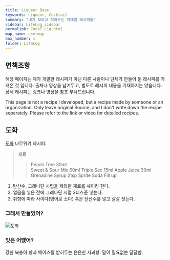 ```yaml
---
title: Liqueur Base
keywords: Liqueur, Cocktail
summary: "내가 보려고 적어두는 칵테일 레시피들"
sidebar: LifeLog_sidebar
permalink: CockT_Liq.html
map_name: usermap
box_number: 1
folder: LifeLog
---
```


## 면책조항

해당 페이지는 제가 개발한 레시피가 아닌 다른 사람이나 단체가 만들어 둔 레시피를 가져온 것 입니다. 출처나 영상을 남겨두고, 별도로 레시피 내용을 기재하지는 않습니다. 상세 레시피는 링크나 영상을 참조 부탁드립니다.

This page is not a recipe I developed, but a recipe made by someone or an organization. Only leave original Source, and I don't write down the recipe separately. Please refer to the link or video for detailed recipes.

## 도화

[도화](https://namu.wiki/w/%EB%8F%84%ED%99%94#s-3.1) 
나무위키 레시피.    

> 재료
> > Peach Tree 30ml  
> > Sweet & Sour Mix 60ml
> > Triple Sec 15ml
> > Apple Juice 30ml
> > Grenadine Syrup 2tsp
> > Sprite Soda Fill up

1. 탄산수, 그레나딘 시럽을 제외한 재료를 셰이킹 한다.  
2. 얼음을 넣은 잔에 그레나딘 시럽 2티스푼 넣는다.  
3. 취향에 따라 사이다(영어로 소다) 혹은 탄산수를 넣고 살살 젓는다.  

### 그래서 만들었어?

![도화](./CockT_Img/peach_crush.jpg)  

### 맛은 어땠어?

강한 복숭아 향과 베이스를 받혀두는 은은한 사과향.  말이 필요없는 달달함.    
